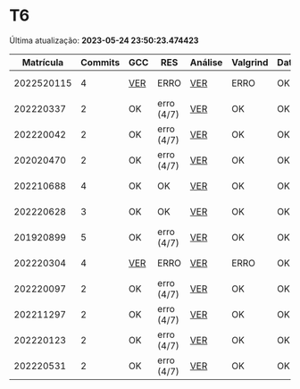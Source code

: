 # T6
Última atualização: **2023-05-24 23:50:23.474423**

|  Matrícula | Commits | GCC |  RES |  Análise |  Valgrind |  Data |  Duração | 
|---|---|---|---|---|---|---|---|
|  2022520115 |  4 |  [VER](./relatorios/2022520115/T6/compilador.txt) |  ERRO |   [VER](./relatorios/2022520115/T6/report.html) |  ERRO |  OK |  2 days, 15:19:46 | 
|  202220337 |  2 |  OK |  erro (4/7) |   [VER](./relatorios/202220337/T6/report.html) |  OK |  OK |  0:00:24 | 
|  202220042 |  2 |  OK |  erro (4/7) |   [VER](./relatorios/202220042/T6/report.html) |  OK |  OK |  0:00:02 | 
|  202020470 |  2 |  OK |  erro (4/7) |   [VER](./relatorios/202020470/T6/report.html) |  OK |  OK |  0:00:03 | 
|  202210688 |  4 |  OK |  OK |   [VER](./relatorios/202210688/T6/report.html) |  OK |  OK |  3 days, 11:53:51 | 
|  202220628 |  3 |  OK |  OK |   [VER](./relatorios/202220628/T6/report.html) |  OK |  OK |  8 days, 21:16:47 | 
|  201920899 |  5 |  OK |  erro (4/7) |   [VER](./relatorios/201920899/T6/report.html) |  OK |  OK |  7 days, 2:48:19 | 
|  202220304 |  4 |  [VER](./relatorios/202220304/T6/compilador.txt) |  ERRO |   [VER](./relatorios/202220304/T6/report.html) |  ERRO |  OK |  6 days, 1:23:08 | 
|  202220097 |  2 |  OK |  erro (4/7) |   [VER](./relatorios/202220097/T6/report.html) |  OK |  OK |  0:00:03 | 
|  202211297 |  2 |  OK |  erro (4/7) |   [VER](./relatorios/202211297/T6/report.html) |  OK |  OK |  0:00:02 | 
|  202220123 |  2 |  OK |  erro (4/7) |   [VER](./relatorios/202220123/T6/report.html) |  OK |  OK |  0:00:02 | 
|  202220531 |  2 |  OK |  erro (4/7) |   [VER](./relatorios/202220531/T6/report.html) |  OK |  OK |  0:00:03 | 
